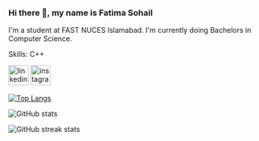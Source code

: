 ### Hi there 👋, my name is Fatima Sohail
I'm a student at FAST NUCES Islamabad. I'm currently doing Bachelors in Computer Science.

Skills: C++



 [<img src='https://cdn.jsdelivr.net/npm/simple-icons@3.0.1/icons/linkedin.svg' alt='linkedin' height='40'>](https://www.linkedin.com/in/fatima-sohail-12a44030a/)  [<img src='https://cdn.jsdelivr.net/npm/simple-icons@3.0.1/icons/instagram.svg' alt='instagram' height='40'>](https://www.instagram.com/artby_fatimaa/)  

[![Top Langs](https://github-readme-stats.vercel.app/api/top-langs/?username=FatimaSohailll)](https://github.com/anuraghazra/github-readme-stats)

![GitHub stats](https://github-readme-stats.vercel.app/api?username=FatimaSohailll&show_icons=true)  

![GitHub streak stats](https://streak-stats.demolab.com/?user=FatimaSohailll)  

